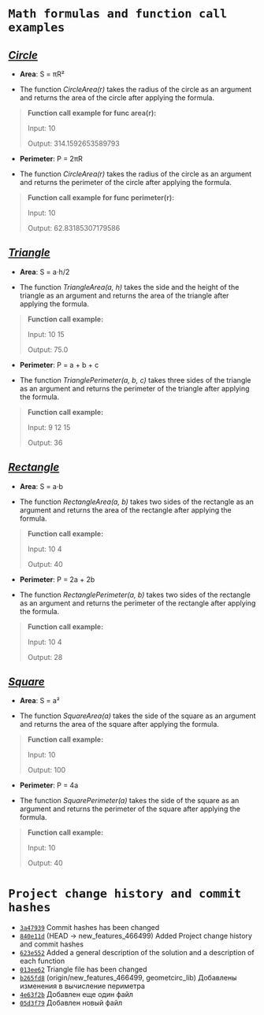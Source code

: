 # `Math formulas and function call examples`

## [*Circle*](../circle.py)

- **Area**: S = πR²

- The function *CircleArea(r)* takes the radius of the circle as an argument and returns the area of the circle after applying the formula.

> **Function call example for func area(r):**
> 
> Input: 10
> 
> Output: 314.1592653589793
> 
- **Perimeter**: P = 2πR

- The function *CircleArea(r)* takes the radius of the circle as an argument and returns the perimeter of the circle after applying the formula.

> **Function call example for func perimeter(r):**
> 
> Input: 10
> 
> Output: 62.83185307179586

## [*Triangle*](../triangle.py)

- **Area**: S = a⋅h/2

- The function *TriangleArea(a, h)* takes the side and the height of the triangle as an argument and returns the area of the triangle after applying the formula.

> **Function call example:**
> 
> Input: 10 15
> 
> Output: 75.0
>
- **Perimeter**: P = a + b + c

- The function *TrianglePerimeter(a, b, c)* takes three sides of the triangle as an argument and returns the perimeter of the triangle after applying the formula.

> **Function call example:**
> 
> Input: 9 12 15
> 
> Output: 36

## [*Rectangle*](../rectangle.py)

- **Area**: S = a⋅b

- The function *RectangleArea(a, b)* takes two sides of the rectangle as an argument and returns the area of the rectangle after applying the formula.

> **Function call example:**
> 
> Input: 10 4
> 
> Output: 40
>
- **Perimeter**: P = 2a + 2b

- The function *RectanglePerimeter(a, b)* takes two sides of the rectangle as an argument and returns the perimeter of the rectangle after applying the formula.

> **Function call example:**
> 
> Input: 10 4
> 
> Output: 28

## [*Square*](../square.py)

- **Area**: S = a²

- The function *SquareArea(a)* takes the side of the square as an argument and returns the area of the square after applying the formula.

> **Function call example:**
> 
> Input: 10
> 
> Output: 100

- **Perimeter**: P = 4a

- The function *SquarePerimeter(a)* takes the side of the square as an argument and returns the perimeter of the square after applying the formula.

> **Function call example:**
> 
> Input: 10
> 
> Output: 40

# `Project change history and commit hashes`

- [`3a47939`](https://github.com/KulEDmitr/geometric_lib/commit/3a4793914923c53cb6c4cbacbad8a692b43b1b7f) Commit hashes has been changed
- [`840e11d`](https://github.com/KulEDmitr/geometric_lib/commit/840e11dc684b91ba58614e43eda68963786ec876) (HEAD -> new_features_466499) Added Project change history and commit hashes
- [`623e552`](https://github.com/KulEDmitr/geometric_lib/commit/623e5528175fa8025f3e67b1fa54f74064dd8841) Added a general description of the solution and a description of each function
- [`013ee62`](https://github.com/KulEDmitr/geometric_lib/commit/013ee6289774d5b0d8d207df40b2778deae12254) Triangle file has been changed
- [`b265fd8`](https://github.com/KulEDmitr/geometric_lib/commit/b265fd8060ebe281e102b0ff0265b9270e61b8f6) (origin/new_features_466499, geometcirc_lib) Добавлены изменения в вычисление периметра
- [`4e63f2b`](https://github.com/KulEDmitr/geometric_lib/commit/4e63f2b4da69b4d118714c7514203a487d5a46b5) Добавлен еще один файл
- [`05d3f79`](https://github.com/KulEDmitr/geometric_lib/commit/05d3f793a40a9e14f1aea910ec08ce09a124ecba) Добавлен новый файл
